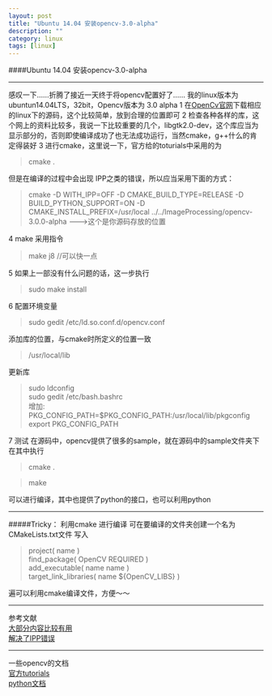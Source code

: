 ```yaml
---
layout: post
title: "Ubuntu 14.04 安装opencv-3.0-alpha"
description: ""
category: linux
tags: [linux]
---
```




####Ubuntu 14.04 安装opencv-3.0-alpha


--------



 感叹一下……折腾了接近一天终于将opencv配置好了……
 我的linux版本为ubuntun14.04LTS，32bit，Opencv版本为 3.0 alpha
 1 在[OpenCv官网](http://opencv.org/)下载相应的linux下的源码，这个比较简单，放到合理的位置即可
 2 检查各种各样的库，这个网上的资料比较多，我说一下比较重要的几个，libgtk2.0-dev，这个库应当为显示部分的，否则即使编译成功了也无法成功运行，当然cmake，g++什么的肯定得装好
 3 进行cmake，这里说一下，官方给的toturials中采用的为
 >cmake .
 
 但是在编译的过程中会出现 IPP之类的错误，所以应当采用下面的方式：
>cmake -D WITH_IPP=OFF -D CMAKE_BUILD_TYPE=RELEASE -D BUILD_PYTHON_SUPPORT=ON -D CMAKE_INSTALL_PREFIX=/usr/local ../../ImageProcessing/opencv-3.0.0-alpha --->这个是你源码存放的位置


 4 make 采用指令 
 >make j8 //可以快一点
 
 
 5 如果上一部没有什么问题的话，这一步执行
 >sudo make install
 
 6 配置环境变量
 > sudo gedit /etc/ld.so.conf.d/opencv.conf
 
 
 添加库的位置，与cmake时所定义的位置一致
 >/usr/local/lib
 
  
  更新库
  >sudo ldconfig       
  >sudo gedit /etc/bash.bashrc       
  >增加:      
  >PKG_CONFIG_PATH=$PKG_CONFIG_PATH:/usr/local/lib/pkgconfig          
  >export PKG_CONFIG_PATH           


7 测试
在源码中，opencv提供了很多的sample，就在源码中的sample文件夹下
在其中执行
> cmake .      

> make


可以进行编译，其中也提供了python的接口，也可以利用python

------------

#####Tricky：
利用cmake 进行编译
可在要编译的文件夹创建一个名为CMakeLists.txt文件
写入

>project( name )   
>find_package( OpenCV REQUIRED )    
>add_executable( name name )     
>target_link_libraries( name ${OpenCV_LIBS} )      


遍可以利用cmake编译文件，方便～～


---------------------
参考文献           
[大部分内容比较有用](http://blog.csdn.net/myparadise/article/details/4820333)            
[解决了IPP错误](http://www.th7.cn/Program/Python/201407/238580.shtml)          


-------------
一些opencv的文档             
[官方tutorials](http://docs.opencv.org/trunk/doc/tutorials/tutorials.html)                
[python文档](http://docs.opencv.org/trunk/doc/py_tutorials/py_gui/py_table_of_contents_gui/py_table_of_contents_gui.html)